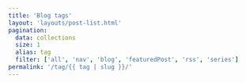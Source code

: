 ```yaml
---
title: 'Blog tags'
layout: 'layouts/post-list.html'
pagination:
  data: collections
  size: 1
  alias: tag
  filter: ['all', 'nav', 'blog', 'featuredPost', 'rss', 'series']
permalink: '/tag/{{ tag | slug }}/'
---
```

